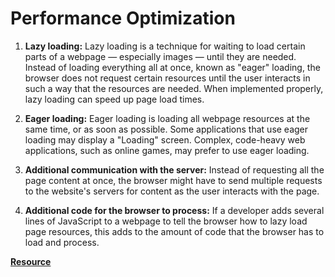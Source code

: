 # Performance Optimization
1. **Lazy loading:** Lazy loading is a technique for waiting to load certain parts of a webpage — especially images — until they are needed. Instead of loading everything all at once, known as "eager" loading, the browser does not request certain resources until the user interacts in such a way that the resources are needed. When implemented properly, lazy loading can speed up page load times.

3. **Eager loading:** Eager loading is loading all webpage resources at the same time, or as soon as possible. Some applications that use eager loading may display a "Loading" screen. Complex, code-heavy web applications, such as online games, may prefer to use eager loading.

5. **Additional communication with the server:** Instead of requesting all the page content at once, the browser might have to send multiple requests to the website's servers for content as the user interacts with the page.

6. **Additional code for the browser to process:** If a developer adds several lines of JavaScript to a webpage to tell the browser how to lazy load page resources, this adds to the amount of code that the browser has to load and process.

**[Resource](https://www.cloudflare.com/learning/performance/what-is-lazy-loading/#:~:text=Lazy%20loading%20means%20waiting%20to,speed%20up%20webpage%20load%20times.)**
